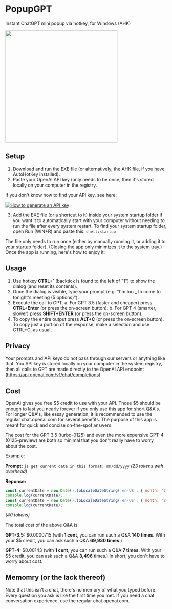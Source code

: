 # PopupGPT
Instant ChatGPT mini popup via hotkey, for Windows (AHK)

<img src="https://github.com/MusicStudioNYC/PopupGPT/assets/53878072/741d3854-c392-4557-9b62-07b6c0bbae55" width="350">


## Setup
1. Download and run the EXE file (or alternatively, the AHK file, if you have AutoHotKey installed).
2. Paste your OpenAI API key (only needs to be once, then it's stored locally on your computer in the registry.

If you don't know how to find your API key, see here:


[![How to generate an API key](http://img.youtube.com/vi/nafDyRsVnXU/0.jpg)](http://www.youtube.com/watch?v=nafDyRsVnXU)

3. Add the EXE file (or a shortcut to it) inside your system startup folder if you want it to automatically start with your computer without needing to run the file after every system restart.
To find your system startup folder, open Run (WIN+R) and paste this: `shell:startup`

The file only needs to run once (either by manually running it, or adding it to your startup folder). (Closing the app only minimizes it to the system tray.)
Once the app is running, here's how to enjoy it:

## Usage
1. Use hotkey **CTRL+`** (backtick is found to the left of "1") to show the dialog (and reset its contents).
2. Once the dialog is visible, type your prompt (e.g. "I'm too _ to come to tonight's meeting (5 options)").
3. Execute the call to GPT.
  a. For GPT 3.5 (faster and cheaper) press **CTRL+Enter** (or press the on-screen button).
  b. For GPT 4 (smarter, slower) press **SHIFT+ENTER** (or press the on-screen button).
4. To copy the entire output press **ALT+C** (or press the on-screen button). To copy just a portion of the response, make a selection and use CTRL+C, as usual.

## Privacy
Your prompts and API keys do not pass through our servers or anything like that. You API key is stored locally on your computer in the system registry, then all calls to GPT are made directly to the OpenAI API endpoint (https://api.openai.com/v1/chat/completions)

## Cost
OpenAI gives you free $5 credit to use with your API. Those $5 should be enough to last you nearly forever if you only use this app for short Q&A's. For longer Q&A's, like essay generation, it is recommended to use the regular chat.openai.com for several benefits. The purpose of this app is meant for quick and concise on-the-spot answers.

The cost for the GPT 3.5 (turbo-0125) and even the more expensive GPT-4 (0125-preview) are both so minimal that you don't really have to worry about the cost. 

Example:

**Prompt:** `js get current date in this format: mm/dd/yyyy` _(23 tokens with overhead)_

**Reponse:**
```javascript
const currentDate = new Date().toLocaleDateString('en-US', { month: '2-digit', day: '2-digit', year: 'numeric' });
console.log(currentDate);
const currentDate = new Date().toLocaleDateString('en-US', { month: '2-digit', day: '2-digit', year: 'numeric' });
console.log(currentDate);
```
_(40 tokens)_

The total cost of the above Q&A is:

**GPT-3.5:** $0.0000715 (with **1 cent**, you can run such a Q&A **140 times**. With your $5 credit, you can ask such a Q&A **69,930 times**.) 

**GPT-4:** $0.00143 (with **1 cent**, you can run such a Q&A **7 times**. With your $5 credit, you can ask such a Q&A **3,496** times.) 
In short, you don't have to worry about cost.

## Memomry (or the lack thereof)
Note that this isn't a chat, there's no memory of what you typed before. Every question you ask is like the first time you met. If you need a chat conversation experience, use the regular chat.openai.com.
